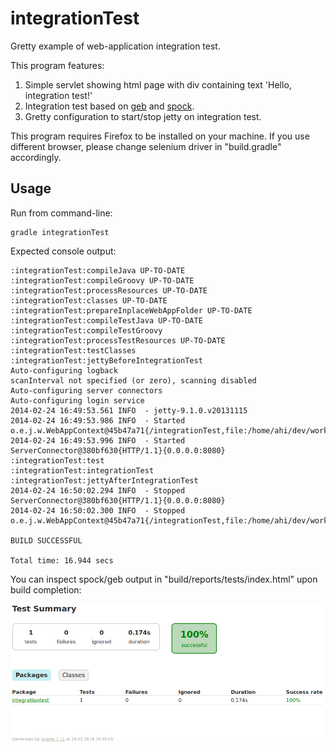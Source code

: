 # integrationTest

Gretty example of web-application integration test.

This program features:

1. Simple servlet showing html page with div containing text 'Hello, integration test!'
2. Integration test based on [geb](http://www.gebish.org/) and [spock](http://code.google.com/p/spock/).
3. Gretty configuration to start/stop jetty on integration test.

This program requires Firefox to be installed on your machine.
If you use different browser, please change selenium driver in "build.gradle" accordingly.

## Usage

Run from command-line:

```
gradle integrationTest
```

Expected console output:

```shell
:integrationTest:compileJava UP-TO-DATE
:integrationTest:compileGroovy UP-TO-DATE
:integrationTest:processResources UP-TO-DATE
:integrationTest:classes UP-TO-DATE
:integrationTest:prepareInplaceWebAppFolder UP-TO-DATE
:integrationTest:compileTestJava UP-TO-DATE
:integrationTest:compileTestGroovy
:integrationTest:processTestResources UP-TO-DATE
:integrationTest:testClasses
:integrationTest:jettyBeforeIntegrationTest
Auto-configuring logback
scanInterval not specified (or zero), scanning disabled
Auto-configuring server connectors
Auto-configuring login service
2014-02-24 16:49:53.561 INFO  - jetty-9.1.0.v20131115
2014-02-24 16:49:53.986 INFO  - Started o.e.j.w.WebAppContext@45b47a71{/integrationTest,file:/home/ahi/dev/work/gretty/examples/integrationTest/build/inplaceWebapp/,AVAILABLE}
2014-02-24 16:49:53.996 INFO  - Started ServerConnector@380bf630{HTTP/1.1}{0.0.0.0:8080}
:integrationTest:test
:integrationTest:integrationTest
:integrationTest:jettyAfterIntegrationTest
2014-02-24 16:50:02.294 INFO  - Stopped ServerConnector@380bf630{HTTP/1.1}{0.0.0.0:8080}
2014-02-24 16:50:02.300 INFO  - Stopped o.e.j.w.WebAppContext@45b47a71{/integrationTest,file:/home/ahi/dev/work/gretty/examples/integrationTest/build/inplaceWebapp/,UNAVAILABLE}

BUILD SUCCESSFUL

Total time: 16.944 secs
```

You can inspect spock/geb output in "build/reports/tests/index.html" upon build completion:

![logo](../../images/integrationTestReport.png "integration test report")


